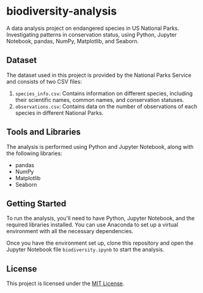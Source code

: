 # biodiversity-analysis
A data analysis project on endangered species in US National Parks. Investigating patterns in conservation status, using Python, Jupyter Notebook, pandas, NumPy, Matplotlib, and Seaborn.

## Dataset

The dataset used in this project is provided by the National Parks Service and consists of two CSV files:

1. `species_info.csv`: Contains information on different species, including their scientific names, common names, and conservation statuses.
2. `observations.csv`: Contains data on the number of observations of each species in different National Parks.

## Tools and Libraries

The analysis is performed using Python and Jupyter Notebook, along with the following libraries:

- pandas
- NumPy
- Matplotlib
- Seaborn

## Getting Started

To run the analysis, you'll need to have Python, Jupyter Notebook, and the required libraries installed. You can use Anaconda to set up a virtual environment with all the necessary dependencies.

Once you have the environment set up, clone this repository and open the Jupyter Notebook file `biodiversity.ipynb` to start the analysis.

## License

This project is licensed under the [MIT License](LICENSE).
